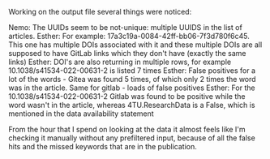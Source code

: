 Working on the output file several things were noticed: 

Nemo:  The UUIDs seem to be not-unique: multiple UUIDS in the list of articles. 
  Esther: For example: 17a3c19a-0084-42ff-bb06-7f3d780f6c45. This one has multiple DOIs associated with it and these multiple DOIs are all supposed to have GitLab links which they don't have (exactly the same links)
Esther: DOI's are also returning in multiple rows, for example 10.1038/s41534-022-00631-2 is listed 7 times 
Esther: False positives for a lot of the words - Gitea was found 5 times, of which only 2 times the word was in the article. Same for gitlab - loads of false positives 
Esther: For the 10.1038/s41534-022-00631-2 Gitlab was found to be positive while the word wasn't in the article, whereas 4TU.ResearchData is a False, which is mentioned in the data availability statement

From the hour that I spend on looking at the data it almost feels like I'm checking it manually without any prefiltered input, because of all the false hits and the missed keywords that are in the publication. 
